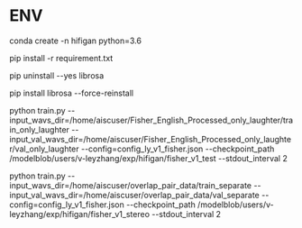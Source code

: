 # ENV
conda create -n hifigan python=3.6

pip install -r requirement.txt

pip uninstall --yes librosa

pip install librosa --force-reinstall

python train.py --input_wavs_dir=/home/aiscuser/Fisher_English_Processed_only_laughter/train_only_laughter --input_val_wavs_dir=/home/aiscuser/Fisher_English_Processed_only_laughter/val_only_laughter --config=config_ly_v1_fisher.json --checkpoint_path /modelblob/users/v-leyzhang/exp/hifigan/fisher_v1_test --stdout_interval 2

python train.py --input_wavs_dir=/home/aiscuser/overlap_pair_data/train_separate --input_val_wavs_dir=/home/aiscuser/overlap_pair_data/val_separate --config=config_ly_v1_fisher.json --checkpoint_path /modelblob/users/v-leyzhang/exp/hifigan/fisher_v1_stereo --stdout_interval 2